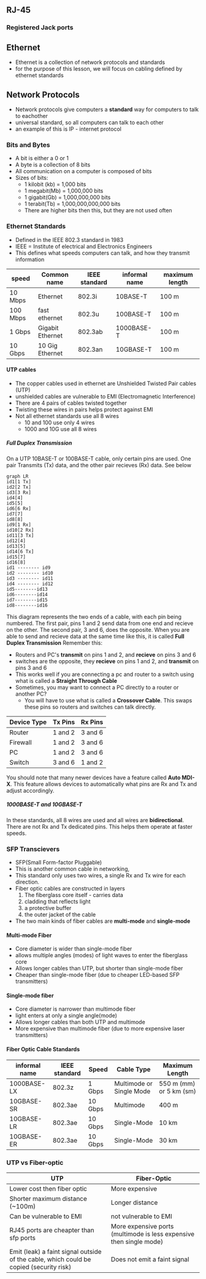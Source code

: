 ## RJ-45
### Registered Jack ports

## Ethernet
- Ethernet is a collection of network protocols and standards
- for the purpose of this lesson, we will focus on cabling defined by ethernet standards

## Network Protocols
- Network protocols give computers a **standard** way for computers to talk to eachother
- universal standard, so all computers can talk to each other
- an example of this is IP - internet protocol

### Bits and Bytes
- A bit is either a 0 or 1
- A byte is a collection of 8 bits
- All communication on a computer is composed of bits
- Sizes of bits:
	- 1 kilobit (kb) = 1,000 bits
	- 1 megabit(Mb) = 1,000,000 bits
	- 1 gigabit(Gb) = 1,000,000,000 bits
	- 1 terabit(Tb) = 1,000,000,000,000 bits
	- There are higher bits then this, but they are not used often

### Ethernet Standards
- Defined in the IEEE 802.3 standard in 1983
- IEEE = Institute of electrical and Electronics Engineers
- This defines what speeds computers can talk, and how they transmit information

|speed|Common name| IEEE standard| informal name|maximum length|
|-|-|-|-|-|
|10 Mbps|Ethernet|802.3i|10BASE-T|100 m|
|100 Mbps|fast ethernet|802.3u|100BASE-T|100 m|
|1 Gbps|Gigabit Ethernet|802.3ab|1000BASE-T|100 m|
|10 Gbps|10 Gig Ethernet|802.3an|10GBASE-T|100 m|

#### UTP cables
- The copper cables used in ethernet are Unshielded Twisted Pair cables (UTP)
- unshielded cables are vulnerable to EMI (Electromagnetic Interference)
- There are 4 pairs of cables twisted together
- Twisting these wires in pairs helps protect against EMI
- Not all ethernet standards use all 8 wires
	- 10 and 100 use only 4 wires
	- 1000 and 10G use all 8 wires

##### Full Duplex Transmission
On a UTP 10BASE-T or 100BASE-T cable, only certain pins are used. One pair Transmits (Tx) data, and the other pair recieves (Rx) data. See below
```mermaid
graph LR
id1[1 Tx]
id2[2 Tx]
id3[3 Rx]
id4[4]
id5[5]
id6[6 Rx]
id7[7]
id8[8]
id9[1 Rx]
id10[2 Rx]
id11[3 Tx]
id12[4]
id13[5]
id14[6 Tx]
id15[7]
id16[8]
id1 -------- id9
id2 -------- id10
id3 -------- id11
id4 -------- id12
id5--------id13
id6--------id14
id7--------id15
id8--------id16
```
This diagram represents the two ends of a cable, with each pin being numbered. The first pair, pins 1 and 2 send data from one end and recieve on the other. The second pair, 3 and 6, does the opposite. When you are able to send and recieve data at the same time like this, it is called **Full Duplex Transmission**
Remember this:
- Routers and PC's **transmit** on pins 1 and 2, and **recieve** on pins 3 and 6
- switches are the opposite, they **recieve** on pins 1 and 2, and **transmit** on pins 3 and 6
- This works well if you are connecting a pc and router to a switch using what is called a **Straight Through Cable**
- Sometimes, you may want to connect a PC directly to a router or another PC?
	- You will have to use what is called a **Crossover Cable**. This swaps these pins so routers and switches can talk directly.

|Device Type|Tx Pins|Rx Pins|
|-|-|-|
|Router|1 and 2|3 and 6|
|Firewall|1 and 2|3 and 6|
|PC|1 and 2|3 and 6|
|Switch|3 and 6|1 and 2|

You should note that many newer devices have a feature called **Auto MDI-X**. This feature allows devices to automatically what pins are Rx and Tx and adjust accordingly.

##### 1000BASE-T and 10GBASE-T
In these standards, all 8 wires are used and all wires are **bidirectional**. There are not Rx and Tx dedicated pins. This helps them operate at faster speeds.

### SFP Transcievers
- SFP(Small Form-factor Pluggable)
- This is another common cable in networking,
- This standard only uses two wires, a single Rx and Tx wire for each direction.
- Fiber optic cables are constructed in layers
	1. The fiberglass core itself - carries data
	2. cladding that reflects light
	3. a protective buffer
	4. the outer jacket of the cable
- The two main kinds of fiber cables are **multi-mode** and **single-mode**
#### Multi-mode Fiber
- Core diameter is wider than single-mode fiber
- allows multiple angles (modes) of light waves to enter the fiberglass core
- Allows longer cables than UTP, but shorter than single-mode fiber
- Cheaper than single-mode fiber (due to cheaper LED-based SFP transmitters)
#### Single-mode fiber
- Core diameter is narrower than multimode fiber
- light enters at only a single angle(mode)
- Allows longer cables than both UTP and multimode
- More expensive than multimode fiber (due to more expensive laser transmitters)

#### Fiber Optic Cable Standards
|informal name|IEEE standard| Speed |Cable Type |Maximum Length|
|-|-|-|-|-|
|1000BASE-LX|802.3z|1 Gbps|Multimode or Single Mode|550 m (mm) or 5 km (sm)|
|10GBASE-SR|802.3ae|10 Gbps|Multimode|400 m|
|10GBASE-LR|802.3ae|10 Gbps|Single-Mode|10 km|
|10GBASE-ER|802.3ae|10 Gbps|Single-Mode|30 km|

### UTP vs Fiber-optic
|UTP|Fiber-Optic|
|-|-|
|Lower cost then fiber optic|More expensive|
|Shorter maximum distance (~100m)|Longer distance|
|Can be vulnerable to EMI|not vulnerable to EMI|
|RJ45 ports are cheapter than sfp ports|More expensive ports (multimode is less expensive then single mode)|
|Emit (leak) a faint signal outside of the cable, which could be copied (security risk)|Does not emit a faint signal|